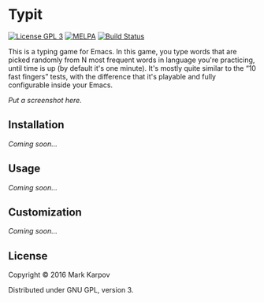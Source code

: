 # Typit

[![License GPL 3](https://img.shields.io/badge/license-GPL_3-green.svg)](http://www.gnu.org/licenses/gpl-3.0.txt)
[![MELPA](http://melpa.org/packages/typit-badge.svg)](http://melpa.org/#/typit)
[![Build Status](https://travis-ci.org/mrkkrp/typit.svg?branch=master)](https://travis-ci.org/mrkkrp/typit)

This is a typing game for Emacs. In this game, you type words that are
picked randomly from N most frequent words in language you're practicing,
until time is up (by default it's one minute). It's mostly quite similar to
the “10 fast fingers” tests, with the difference that it's playable and
fully configurable inside your Emacs.

*Put a screenshot here.*

## Installation

*Coming soon…*

## Usage

*Coming soon…*

## Customization

*Coming soon…*

## License

Copyright © 2016 Mark Karpov

Distributed under GNU GPL, version 3.
